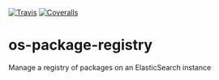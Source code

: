 [![Travis](https://img.shields.io/travis/openspending/os-package-registry.svg)](https://travis-ci.org/openspending/os-package-registry)
[![Coveralls](http://img.shields.io/coveralls/openspending/os-package-registry/master.svg)](https://coveralls.io/r/openspending/os-package-registry)

# os-package-registry
Manage a registry of packages on an ElasticSearch instance
